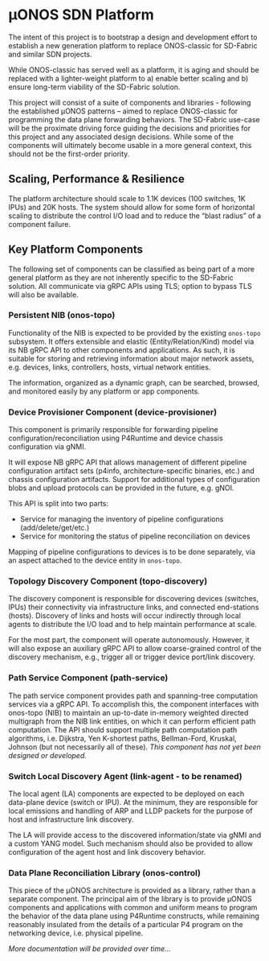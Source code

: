 # µONOS SDN Platform

The intent of this project is to bootstrap a design and development effort to establish a new generation platform to replace ONOS-classic 
for SD-Fabric and similar SDN projects.

While ONOS-classic has served well as a platform, it is aging and should be replaced with a lighter-weight platform to a) enable better 
scaling and b) ensure long-term viability of the SD-Fabric solution.

This project will consist of a suite of components and libraries - following the established µONOS patterns – aimed to replace ONOS-classic 
for programming the data plane forwarding behaviors. The SD-Fabric use-case will be the proximate driving force guiding the decisions and 
priorities for this project and any associated design decisions. While some of the components will ultimately become usable in a more general 
context, this should not be the first-order priority.

## Scaling, Performance & Resilience
The platform architecture should scale to 1.1K devices (100 switches, 1K IPUs) and 20K hosts. The system should allow for some form of 
horizontal scaling to distribute the control I/O load and to reduce the “blast radius” of a component failure.

## Key Platform Components 
The following set of components can be classified as being part of a more general platform as they are not inherently specific to the SD-Fabric 
solution. All communicate via gRPC APIs using TLS; option to bypass TLS will also be available.

### Persistent NIB (onos-topo)
Functionality of the NIB is expected to be provided by the existing `onos-topo` subsystem. It offers extensible and elastic 
(Entity/Relation/Kind) model via its NB gRPC API to other components and applications. As such, it is suitable for storing and retrieving 
information about major network assets, e.g. devices, links, controllers, hosts, virtual network entities.

The information, organized as a dynamic graph, can be searched, browsed, and monitored easily by any platform or app components.

### Device Provisioner Component (device-provisioner)
This component is primarily responsible for forwarding pipeline configuration/reconciliation using P4Runtime and device chassis configuration via gNMI.

It will expose NB gRPC API that allows management of different pipeline configuration artifact sets (p4info, architecture-specific binaries, etc.) 
and chassis configuration artifacts. Support for additional types of configuration blobs and upload protocols can be provided in the future, e.g. gNOI.

This API is split into two parts:
*	Service for managing the inventory of pipeline configurations (add/delete/get/etc.)
*	Service for monitoring the status of pipeline reconciliation on devices

Mapping of pipeline configurations to devices is to be done separately, via an aspect attached to the device entity in `onos-topo`.

### Topology Discovery Component (topo-discovery)
The discovery component is responsible for discovering devices (switches, IPUs) their connectivity via infrastructure links,
and connected end-stations (hosts). Discovery of links and hosts will occur indirectly through local agents to distribute the I/O load and to
help maintain performance at scale.

For the most part, the component will operate autonomously. However, it will also expose an auxiliary gRPC API to allow coarse-grained control
of the discovery mechanism, e.g., trigger all or trigger device port/link discovery.

### Path Service Component (path-service)
The path service component provides path and spanning-tree computation services via a gRPC API. To accomplish this, the component interfaces
with onos-topo (NIB) to maintain an up-to-date in-memory weighted directed multigraph from the NIB link entities, on which it can perform 
efficient path computation. The API should support multiple path computation path algorithms, i.e. Dijkstra, Yen K-shortest paths, Bellman-Ford,
Kruskal, Johnson (but not necessarily all of these).   _This component has not yet been designed or developed._

### Switch Local Discovery Agent (link-agent - to be renamed) 
The local agent (LA) components are expected to be deployed on each data-plane device (switch or IPU). At the minimum, they are responsible for
local emissions and handling of ARP and LLDP packets for the purpose of host and infrastructure link discovery.

The LA will provide access to the discovered information/state via gNMI and a custom YANG model. Such mechanism should also be provided to allow
configuration of the agent host and link discovery behavior.

### Data Plane Reconciliation Library (onos-control)
This piece of the µONOS architecture is provided as a library, rather than a separate component. The principal aim of the library is to provide
µONOS components and applications with common and uniform means to program the behavior of the data plane using P4Runtime constructs,
while remaining reasonably insulated from the details of a particular P4 program on the networking device, i.e. physical pipeline.


_More documentation will be provided over time..._
